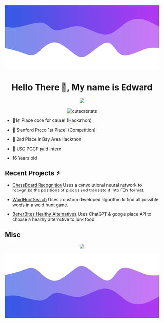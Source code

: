 ![Header](./header.png)

<h1 align="center"> Hello There 👋, My name is Edward </h1>
<p align="center">
    <img src="https://skillicons.dev/icons?i=py,pytorch,tensorflow,docker,ubuntu,swift,nodejs,html,electron"/>
</p>


<p align="center"> <img src="https://komarev.com/ghpvc/?username=WaterBongo&style=flat-square" alt="cutecatstats" /> </p>

* 🌱1st Place code for cause! (Hackathon)

* 🌱 Stanford Proco 1st Place! (Competition)

* 🌱 2nd Place in Bay Area Hackthon

* 🌱 USC PGCP paid intern

* 16 Years old

## Recent Projects ⚡︎

* [ChessBoard Recognition](https://github.com/WaterBongo/chess.com-Board-To-Fen/) Uses a convolutional neural network to recognize the positions of pieces and translate it into FEN format.

* [WordHuntSearch](https://github.com/WaterBongo/WordHuntSearch) Uses a custom developed algorithm to find all possible words in a word hunt game. 

* [BetterBites Healthy Alternatives](https://github.com/WaterBongo/BetterBites) Uses ChatGPT & google place API to choose a healthy alternative to junk food
## Misc

<p align="center">
  <img src="https://github-readme-stats.vercel.app/api/?username=waterbongo&title_color=674fc9&text_color=9f9f9f&show_icons=true&bg_color=00000000&hide_border=true&icon_color=674fc9&hide_title=true&count_private=true" />
</p>

![Footer](./footer.png)
